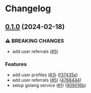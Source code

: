 # Changelog

## [0.1.0](https://github.com/kyamalabs/users/compare/v0.0.1...v0.1.0) (2024-02-18)


### ⚠ BREAKING CHANGES

* add user referrals ([#5](https://github.com/kyamalabs/users/issues/5))

### Features

* add user profiles ([#3](https://github.com/kyamalabs/users/issues/3)) ([f37435e](https://github.com/kyamalabs/users/commit/f37435e3bc0e756f335451fd28ac6d92ddd45d82))
* add user referrals ([#5](https://github.com/kyamalabs/users/issues/5)) ([4768444](https://github.com/kyamalabs/users/commit/47684446cdd831c953916864b9de3c64536d2d65))
* setup golang service ([#1](https://github.com/kyamalabs/users/issues/1)) ([909016b](https://github.com/kyamalabs/users/commit/909016b3b452ceb6066459cba14bddb844e802d2))
